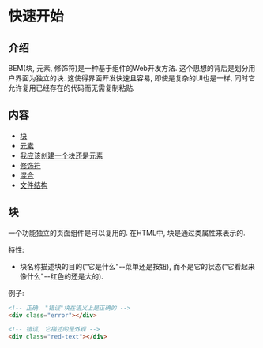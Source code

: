 # 快速开始

## 介绍

BEM(块, 元素, 修饰符)是一种基于组件的Web开发方法. 这个思想的背后是划分用户界面为独立的块. 这使得界面开发快速且容易, 即使是复杂的UI也是一样, 同时它允许复用已经存在的代码而无需复制粘贴.

## 内容

- [块](#block)
- [元素](#element)
- [我应该创建一个块还是元素](#should-i-create-a-block-or-an-element)
- [修饰符](#modifier)
- [混合](#mix)
- [文件结构](#file-structure)

## <a name="block">块</a>

一个功能独立的页面组件是可以复用的. 在HTML中, 块是通过类属性来表示的.

特性:

- 块名称描述块的目的("它是什么"--菜单还是按钮), 而不是它的状态("它看起来像什么"--红色的还是大的).

例子:

```html
<!-- 正确. "错误"块在语义上是正确的 -->
<div class="error"></div>

<!-- 错误, 它描述的是外观 -->
<div class="red-text"></div>
```

